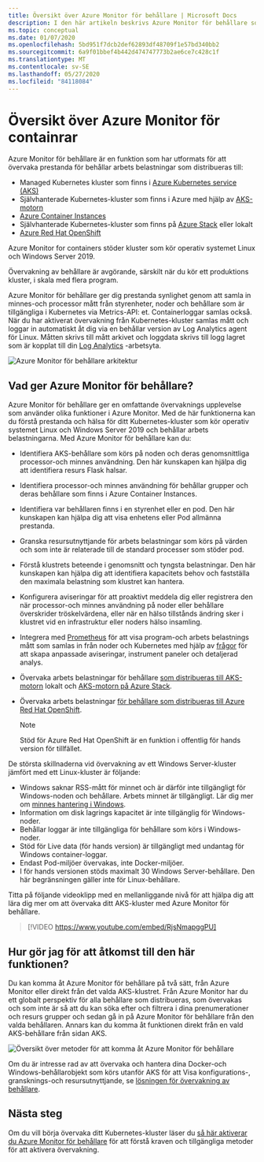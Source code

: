 ```yaml
---
title: Översikt över Azure Monitor för behållare | Microsoft Docs
description: I den här artikeln beskrivs Azure Monitor för behållare som övervakar AKS container Insights-lösning och det värde den ger genom att övervaka hälso tillståndet för dina AKS-kluster och Container Instances i Azure.
ms.topic: conceptual
ms.date: 01/07/2020
ms.openlocfilehash: 5bd951f7dcb2def62893df48709f1e57bd340bb2
ms.sourcegitcommit: 6a9f01bbef4b442d474747773b2ae6ce7c428c1f
ms.translationtype: MT
ms.contentlocale: sv-SE
ms.lasthandoff: 05/27/2020
ms.locfileid: "84118084"
---
```

# <a name="azure-monitor-for-containers-overview"></a>Översikt över Azure Monitor för containrar

Azure Monitor för behållare är en funktion som har utformats för att övervaka prestanda för behållar arbets belastningar som distribueras till:

- Managed Kubernetes kluster som finns i [Azure Kubernetes service (AKS)](../../aks/intro-kubernetes.md)
- Självhanterade Kubernetes-kluster som finns i Azure med hjälp av [AKS-motorn](https://github.com/Azure/aks-engine)
- [Azure Container Instances](../../container-instances/container-instances-overview.md)
- Självhanterade Kubernetes-kluster som finns på [Azure Stack](https://docs.microsoft.com/azure-stack/user/azure-stack-kubernetes-aks-engine-overview?view=azs-1910) eller lokalt
- [Azure Red Hat OpenShift](../../openshift/intro-openshift.md)

Azure Monitor for containers stöder kluster som kör operativ systemet Linux och Windows Server 2019. 

Övervakning av behållare är avgörande, särskilt när du kör ett produktions kluster, i skala med flera program.

Azure Monitor för behållare ger dig prestanda synlighet genom att samla in minnes-och processor mått från styrenheter, noder och behållare som är tillgängliga i Kubernetes via Metrics-API: et. Containerloggar samlas också.  När du har aktiverat övervakning från Kubernetes-kluster samlas mått och loggar in automatiskt åt dig via en behållar version av Log Analytics agent för Linux. Måtten skrivs till mått arkivet och loggdata skrivs till logg lagret som är kopplat till din [Log Analytics](../log-query/log-query-overview.md) -arbetsyta. 

![Azure Monitor för behållare arkitektur](./media/container-insights-overview/azmon-containers-architecture-01.png)
 
## <a name="what-does-azure-monitor-for-containers-provide"></a>Vad ger Azure Monitor för behållare?

Azure Monitor för behållare ger en omfattande övervaknings upplevelse som använder olika funktioner i Azure Monitor. Med de här funktionerna kan du förstå prestanda och hälsa för ditt Kubernetes-kluster som kör operativ systemet Linux och Windows Server 2019 och behållar arbets belastningarna. Med Azure Monitor för behållare kan du:

* Identifiera AKS-behållare som körs på noden och deras genomsnittliga processor-och minnes användning. Den här kunskapen kan hjälpa dig att identifiera resurs Flask halsar.
* Identifiera processor-och minnes användning för behållar grupper och deras behållare som finns i Azure Container Instances.  
* Identifiera var behållaren finns i en styrenhet eller en pod. Den här kunskapen kan hjälpa dig att visa enhetens eller Pod allmänna prestanda. 
* Granska resursutnyttjande för arbets belastningar som körs på värden och som inte är relaterade till de standard processer som stöder pod.
* Förstå klustrets beteende i genomsnitt och tyngsta belastningar. Den här kunskapen kan hjälpa dig att identifiera kapacitets behov och fastställa den maximala belastning som klustret kan hantera. 
* Konfigurera aviseringar för att proaktivt meddela dig eller registrera den när processor-och minnes användning på noder eller behållare överskrider tröskelvärdena, eller när en hälso tillstånds ändring sker i klustret vid en infrastruktur eller noders hälso insamling.
* Integrera med [Prometheus](https://prometheus.io/docs/introduction/overview/) för att visa program-och arbets belastnings mått som samlas in från noder och Kubernetes med hjälp av [frågor](container-insights-log-search.md) för att skapa anpassade aviseringar, instrument paneler och detaljerad analys.
* Övervaka arbets belastningar för behållare [som distribueras till AKS-motorn](https://github.com/Azure/aks-engine) lokalt och [AKS-motorn på Azure Stack](https://docs.microsoft.com/azure-stack/user/azure-stack-kubernetes-aks-engine-overview?view=azs-1908).
* Övervaka arbets belastningar [för behållare som distribueras till Azure Red Hat OpenShift](../../openshift/intro-openshift.md).

    >[!NOTE]
    >Stöd för Azure Red Hat OpenShift är en funktion i offentlig för hands version för tillfället.
    >

De största skillnaderna vid övervakning av ett Windows Server-kluster jämfört med ett Linux-kluster är följande:

- Windows saknar RSS-mått för minnet och är därför inte tillgängligt för Windows-noden och behållare. Arbets minnet är tillgängligt. Lär dig mer om [minnes hantering i Windows](https://docs.microsoft.com/windows/win32/memory/working-set).
- Information om disk lagrings kapacitet är inte tillgänglig för Windows-noder.
- Behållar loggar är inte tillgängliga för behållare som körs i Windows-noder.
- Stöd för Live data (för hands version) är tillgängligt med undantag för Windows container-loggar.
- Endast Pod-miljöer övervakas, inte Docker-miljöer.
- I för hands versionen stöds maximalt 30 Windows Server-behållare. Den här begränsningen gäller inte för Linux-behållare. 

Titta på följande videoklipp med en mellanliggande nivå för att hjälpa dig att lära dig mer om att övervaka ditt AKS-kluster med Azure Monitor för behållare.

> [!VIDEO https://www.youtube.com/embed/RjsNmapggPU]

## <a name="how-do-i-access-this-feature"></a>Hur gör jag för att åtkomst till den här funktionen?

Du kan komma åt Azure Monitor för behållare på två sätt, från Azure Monitor eller direkt från det valda AKS-klustret. Från Azure Monitor har du ett globalt perspektiv för alla behållare som distribueras, som övervakas och som inte är så att du kan söka efter och filtrera i dina prenumerationer och resurs grupper och sedan gå in på Azure Monitor för behållare från den valda behållaren.  Annars kan du komma åt funktionen direkt från en vald AKS-behållare från sidan AKS.  

![Översikt över metoder för att komma åt Azure Monitor för behållare](./media/container-insights-overview/azmon-containers-experience.png)

Om du är intresse rad av att övervaka och hantera dina Docker-och Windows-behållarobjekt som körs utanför AKS för att Visa konfigurations-, gransknings-och resursutnyttjande, se [lösningen för övervakning av behållare](../../azure-monitor/insights/containers.md).

## <a name="next-steps"></a>Nästa steg

Om du vill börja övervaka ditt Kubernetes-kluster läser du [så här aktiverar du Azure Monitor för behållare](container-insights-onboard.md) för att förstå kraven och tillgängliga metoder för att aktivera övervakning. 

